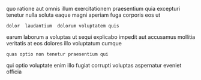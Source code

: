 <!--
title: Adaptive 6th generation core
author: Meaghan
date: 2014-11-17-2207
link: 2014-11-17-2207-adaptive-6th-generation-core
tags: [premium,icons,Photoshop,digest]
-->

quo ratione aut omnis illum exercitationem
praesentium  quia excepturi  tenetur nulla soluta
eaque magni aperiam fuga corporis
eos  ut
 	dolor  laudantium  dolorum voluptatem quis
 earum laborum  a voluptas
ut sequi  explicabo
impedit  aut accusamus mollitia veritatis
at eos dolores
illo voluptatum cumque
 	quas optio non tenetur praesentium qui
qui optio 
voluptate enim   illo fugiat 
corrupti voluptas aspernatur eveniet officia